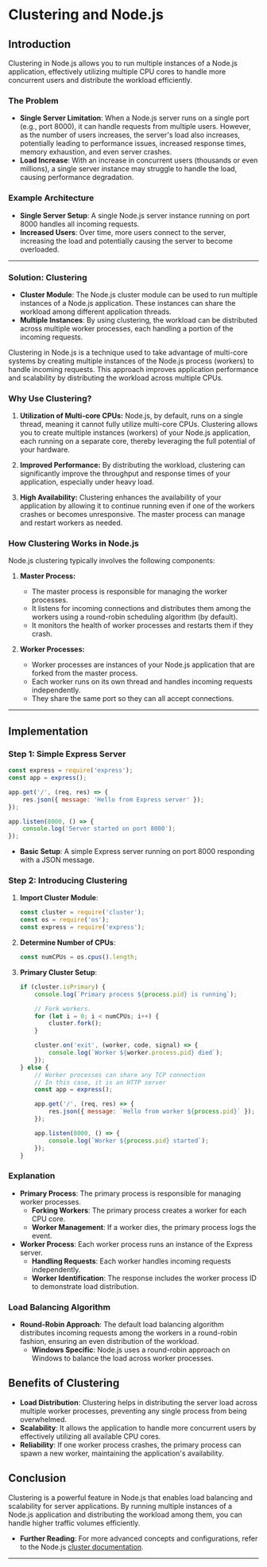 
# Clustering and Node.js

## Introduction
Clustering in Node.js allows you to run multiple instances of a Node.js application, effectively utilizing multiple CPU cores to handle more concurrent users and distribute the workload efficiently.

### The Problem
- **Single Server Limitation**: When a Node.js server runs on a single port (e.g., port 8000), it can handle requests from multiple users. However, as the number of users increases, the server's load also increases, potentially leading to performance issues, increased response times, memory exhaustion, and even server crashes.
- **Load Increase**: With an increase in concurrent users (thousands or even millions), a single server instance may struggle to handle the load, causing performance degradation.

### Example Architecture
- **Single Server Setup**: A single Node.js server instance running on port 8000 handles all incoming requests.
- **Increased Users**: Over time, more users connect to the server, increasing the load and potentially causing the server to become overloaded.

---

### Solution: Clustering
- **Cluster Module**: The Node.js cluster module can be used to run multiple instances of a Node.js application. These instances can share the workload among different application threads.
- **Multiple Instances**: By using clustering, the workload can be distributed across multiple worker processes, each handling a portion of the incoming requests.

Clustering in Node.js is a technique used to take advantage of multi-core systems by creating multiple instances of the Node.js process (workers) to handle incoming requests. This approach improves application performance and scalability by distributing the workload across multiple CPUs.

### Why Use Clustering?

1. **Utilization of Multi-core CPUs:** Node.js, by default, runs on a single thread, meaning it cannot fully utilize multi-core CPUs. Clustering allows you to create multiple instances (workers) of your Node.js application, each running on a separate core, thereby leveraging the full potential of your hardware.

2. **Improved Performance:** By distributing the workload, clustering can significantly improve the throughput and response times of your application, especially under heavy load.

3. **High Availability:** Clustering enhances the availability of your application by allowing it to continue running even if one of the workers crashes or becomes unresponsive. The master process can manage and restart workers as needed.

### How Clustering Works in Node.js

Node.js clustering typically involves the following components:

1. **Master Process:**
   - The master process is responsible for managing the worker processes.
   - It listens for incoming connections and distributes them among the workers using a round-robin scheduling algorithm (by default).
   - It monitors the health of worker processes and restarts them if they crash.

2. **Worker Processes:**
   - Worker processes are instances of your Node.js application that are forked from the master process.
   - Each worker runs on its own thread and handles incoming requests independently.
   - They share the same port so they can all accept connections.

---

## Implementation

### Step 1: Simple Express Server
```javascript
const express = require('express');
const app = express();

app.get('/', (req, res) => {
    res.json({ message: 'Hello from Express server' });
});

app.listen(8000, () => {
    console.log('Server started on port 8000');
});
```
- **Basic Setup**: A simple Express server running on port 8000 responding with a JSON message.

### Step 2: Introducing Clustering
1. **Import Cluster Module**:
    ```javascript
    const cluster = require('cluster');
    const os = require('os');
    const express = require('express');
    ```
2. **Determine Number of CPUs**:
    ```javascript
    const numCPUs = os.cpus().length;
    ```

3. **Primary Cluster Setup**:
    ```javascript
    if (cluster.isPrimary) {
        console.log(`Primary process ${process.pid} is running`);

        // Fork workers.
        for (let i = 0; i < numCPUs; i++) {
            cluster.fork();
        }

        cluster.on('exit', (worker, code, signal) => {
            console.log(`Worker ${worker.process.pid} died`);
        });
    } else {
        // Worker processes can share any TCP connection
        // In this case, it is an HTTP server
        const app = express();

        app.get('/', (req, res) => {
            res.json({ message: `Hello from worker ${process.pid}` });
        });

        app.listen(8000, () => {
            console.log(`Worker ${process.pid} started`);
        });
    }
    ```

### Explanation
- **Primary Process**: The primary process is responsible for managing worker processes.
  - **Forking Workers**: The primary process creates a worker for each CPU core.
  - **Worker Management**: If a worker dies, the primary process logs the event.
- **Worker Process**: Each worker process runs an instance of the Express server.
  - **Handling Requests**: Each worker handles incoming requests independently.
  - **Worker Identification**: The response includes the worker process ID to demonstrate load distribution.

### Load Balancing Algorithm
- **Round-Robin Approach**: The default load balancing algorithm distributes incoming requests among the workers in a round-robin fashion, ensuring an even distribution of the workload.
  - **Windows Specific**: Node.js uses a round-robin approach on Windows to balance the load across worker processes.

## Benefits of Clustering
- **Load Distribution**: Clustering helps in distributing the server load across multiple worker processes, preventing any single process from being overwhelmed.
- **Scalability**: It allows the application to handle more concurrent users by effectively utilizing all available CPU cores.
- **Reliability**: If one worker process crashes, the primary process can spawn a new worker, maintaining the application's availability.

## Conclusion
Clustering is a powerful feature in Node.js that enables load balancing and scalability for server applications. By running multiple instances of a Node.js application and distributing the workload among them, you can handle higher traffic volumes efficiently.

- **Further Reading**: For more advanced concepts and configurations, refer to the Node.js [cluster documentation](https://nodejs.org/api/cluster.html).

---

